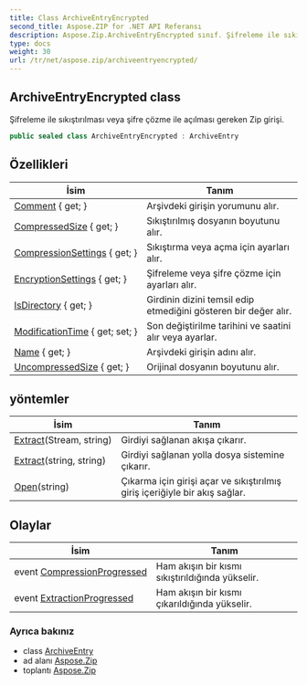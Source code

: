 ```yaml
---
title: Class ArchiveEntryEncrypted
second_title: Aspose.ZIP for .NET API Referansı
description: Aspose.Zip.ArchiveEntryEncrypted sınıf. Şifreleme ile sıkıştırılması veya şifre çözme ile açılması gereken Zip girişi.
type: docs
weight: 30
url: /tr/net/aspose.zip/archiveentryencrypted/
---
```

## ArchiveEntryEncrypted class

Şifreleme ile sıkıştırılması veya şifre çözme ile açılması gereken Zip girişi.

```csharp
public sealed class ArchiveEntryEncrypted : ArchiveEntry
```

## Özellikleri

| İsim | Tanım |
| --- | --- |
| [Comment](../../aspose.zip/archiveentry/comment/) { get; } | Arşivdeki girişin yorumunu alır. |
| [CompressedSize](../../aspose.zip/archiveentry/compressedsize/) { get; } | Sıkıştırılmış dosyanın boyutunu alır. |
| [CompressionSettings](../../aspose.zip/archiveentry/compressionsettings/) { get; } | Sıkıştırma veya açma için ayarları alır. |
| [EncryptionSettings](../../aspose.zip/archiveentryencrypted/encryptionsettings/) { get; } | Şifreleme veya şifre çözme için ayarları alır. |
| [IsDirectory](../../aspose.zip/archiveentry/isdirectory/) { get; } | Girdinin dizini temsil edip etmediğini gösteren bir değer alır. |
| [ModificationTime](../../aspose.zip/archiveentry/modificationtime/) { get; set; } | Son değiştirilme tarihini ve saatini alır veya ayarlar. |
| [Name](../../aspose.zip/archiveentry/name/) { get; } | Arşivdeki girişin adını alır. |
| [UncompressedSize](../../aspose.zip/archiveentry/uncompressedsize/) { get; } | Orijinal dosyanın boyutunu alır. |

## yöntemler

| İsim | Tanım |
| --- | --- |
| [Extract](../../aspose.zip/archiveentry/extract/)(Stream, string) | Girdiyi sağlanan akışa çıkarır. |
| [Extract](../../aspose.zip/archiveentry/extract/)(string, string) | Girdiyi sağlanan yolla dosya sistemine çıkarır. |
| [Open](../../aspose.zip/archiveentry/open/)(string) | Çıkarma için girişi açar ve sıkıştırılmış giriş içeriğiyle bir akış sağlar. |

## Olaylar

| İsim | Tanım |
| --- | --- |
| event [CompressionProgressed](../../aspose.zip/archiveentry/compressionprogressed/) | Ham akışın bir kısmı sıkıştırıldığında yükselir. |
| event [ExtractionProgressed](../../aspose.zip/archiveentry/extractionprogressed/) | Ham akışın bir kısmı çıkarıldığında yükselir. |

### Ayrıca bakınız

* class [ArchiveEntry](../archiveentry/)
* ad alanı [Aspose.Zip](../../aspose.zip/)
* toplantı [Aspose.Zip](../../)


